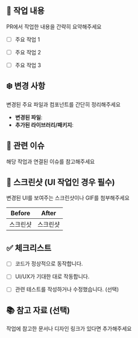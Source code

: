 ## 📝 작업 내용
PR에서 작업한 내용을 간략히 요약해주세요
- [ ] 주요 작업 1
- [ ] 주요 작업 2
- [ ] 주요 작업 3


## ❄️  변경 사항
변경된 주요 파일과 컴포넌트를 간단히 정리해주세요
- **변경된 파일**:
- **추가된 라이브러리/패키지**:



## 🔗 관련 이슈
해당 작업과 연결된 이슈를 참고해주세요



## 📸 스크린샷 (UI 작업인 경우 필수)
변경된 UI를 보여주는 스크린샷이나 GIF를 첨부해주세요

| **Before** | **After** |
|------------|-----------|
| 스크린샷   | 스크린샷  |


## ✅ 체크리스트

- [ ] 코드가 정상적으로 동작합니다.
- [ ] UI/UX가 기대한 대로 작동합니다.
- [ ] 관련 테스트를 작성하거나 수정했습니다. (선택)


## 📚 참고 자료 (선택)
작업에 참고한 문서나 디자인 링크가 있다면 추가해주세요
